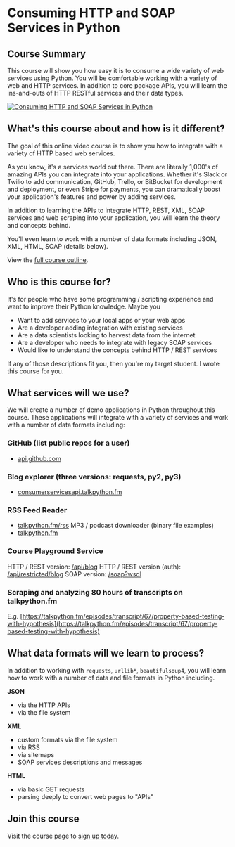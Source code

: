 # Consuming HTTP and SOAP Services in Python

## Course Summary
This course will show you how easy it is to consume a wide variety of web services using Python. You will be comfortable working with a variety of web and HTTP services. In addition to core package APIs, you will learn the ins-and-outs of HTTP RESTful services and their data types.

[![Consuming HTTP and SOAP Services in Python](https://raw.githubusercontent.com/mikeckennedy/consuming_services_python_demos/master/readme_resources/python-rest-services.png)](https://training.talkpython.fm/courses/explore_http_reset_client_course/consuming-http-and-soap-services-in-python-with-json-xml-and-screen-scraping)

## What's this course about and how is it different?

The goal of this online video course is to show you how to integrate with a variety of HTTP based web services.

As you know, it's a services world out there. There are literally 1,000's of amazing APIs you can integrate into your applications. Whether it's Slack or Twilio to add communication, GitHub, Trello, or BitBucket for development and deployment, or even Stripe for payments, you can dramatically boost your application's features and power by adding services.

In addition to learning the APIs to integrate HTTP, REST, XML, SOAP services and web scraping into your application, you will learn the theory and concepts behind.

You'll even learn to work with a number of data formats including JSON, XML, HTML, SOAP (details below).

View the [full course outline](https://training.talkpython.fm/courses/explore_http_reset_client_course/consuming-http-and-soap-services-in-python-with-json-xml-and-screen-scraping#course_outline).

## Who is this course for?

It's for people who have some programming / scripting experience and want to improve their Python knowledge. Maybe you

* Want to add services to your local apps or your web apps
* Are a developer adding integration with existing services
* Are a data scientists looking to harvest data from the internet
* Are a developer who needs to integrate with legacy SOAP services
* Would like to understand the concepts behind HTTP / REST services

If any of those descriptions fit you, then you're my target student. I wrote this course for you.

## What services will we use?
We will create a number of demo applications in Python throughout this course. These applications will integrate with a variety of services and work with a number of data formats including:

### GitHub (list public repos for a user)
* [api.github.com](https://api.github.com/)

### Blog explorer (three versions: requests, py2, py3)
* [consumerservicesapi.talkpython.fm](https://consumerservicesapi.talkpython.fm/)

### RSS Feed Reader
* [talkpython.fm/rss](https://talkpython.fm/rss)
MP3 / podcast downloader (binary file examples)
* [talkpython.fm](https://talkpython.fm)

### Course Playground Service
HTTP / REST version: [/api/blog](https://consumerservicesapi.talkpython.fm)
HTTP / REST version (auth): [/api/restricted/blog](https://consumerservicesapi.talkpython.fm)
SOAP version: [/soap?wsdl](https://consumerservicesapi.talkpython.fm)

### Scraping and analyzing 80 hours of transcripts on talkpython.fm
E.g. [https://talkpython.fm/episodes/transcript/67/property-based-testing-with-hypothesis](https://talkpython.fm/episodes/transcript/67/property-based-testing-with-hypothesis)

## What data formats will we learn to process?

In addition to working with `requests`, `urllib*`, `beautifulsoup4`, you will learn how to work with a number of data and file formats in Python including.

**JSON**

* via the HTTP APIs
* via the file system

**XML**

* custom formats via the file system
* via RSS
* via sitemaps
* SOAP services descriptions and messages

 **HTML**
 
* via basic GET requests
* parsing deeply to convert web pages to "APIs"

## Join this course

Visit the course page to [sign up today](https://training.talkpython.fm/courses/explore_http_reset_client_course/consuming-http-and-soap-services-in-python-with-json-xml-and-screen-scraping).




